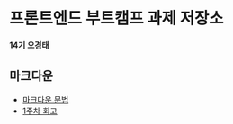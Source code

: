 # 프론트엔드 부트캠프 과제 저장소

**14기 오경태**

## 마크다운

- [마크다운 문법](./src/md/markdown.md)
- [1주차 회고](./src/md/week1-retrospect.md)
